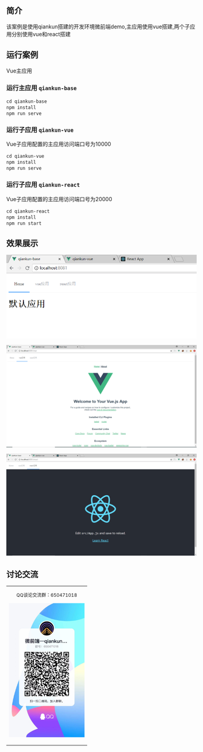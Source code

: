 ## 简介
该案例是使用qiankun搭建的开发环境微前端demo,主应用使用vue搭建,两个子应用分别使用vue和react搭建

## 运行案例
Vue主应用

### 运行主应用 ```qiankun-base```
```
cd qiankun-base
npm install
npm run serve
```

### 运行子应用 ```qiankun-vue```
Vue子应用配置的主应用访问端口号为10000

```
cd qiankun-vue
npm install
npm run serve
```

### 运行子应用 ```qiankun-react```
Vue子应用配置的主应用访问端口号为20000

```
cd qiankun-react
npm install
npm run start
```
## 效果展示
<p>
<img
    src="https://raw.githubusercontent.com/zhanghaifeng213/qiankun-demo/master/preview/base.png">
</p>
<p>
<img
    src="https://raw.githubusercontent.com/zhanghaifeng213/qiankun-demo/master/preview/vue.png">
</p>
<p>
<img
    src="https://raw.githubusercontent.com/zhanghaifeng213/qiankun-demo/master/preview/react.png">
</p>

## 讨论交流

<table>
  <tbody>
    <tr>
      <td align="center" valign="middle">
        <p style="font-size:12px;">QQ谈论交流群：650471018</p>
        <p>
          <img
            width="200"
            src="https://raw.githubusercontent.com/zhanghaifeng213/qiankun-demo/master/preview/qq.jpg">
        </p>
      </td>
    </tr>
  </tbody>
</table>